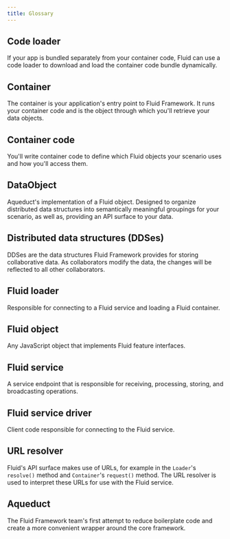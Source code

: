```yaml
---
title: Glossary
---
```


## Code loader

If your app is bundled separately from your container code, Fluid can use a code loader to download
and load the container code bundle dynamically.

## Container

The container is your application's entry point to Fluid Framework. It runs your container code and is
the object through which you'll retrieve your data objects.

## Container code

You'll write container code to define which Fluid objects your scenario uses and how you'll access them.

## DataObject

Aqueduct's implementation of a Fluid object. Designed to organize distributed data structures into
semantically meaningful groupings for your scenario, as well as, providing an API surface to your data.

## Distributed data structures (DDSes)

DDSes are the data structures Fluid Framework provides for storing collaborative data. As collaborators modify the data,
the changes will be reflected to all other collaborators.

## Fluid loader

Responsible for connecting to a Fluid service and loading a Fluid container.

## Fluid object

Any JavaScript object that implements Fluid feature interfaces.

## Fluid service

A service endpoint that is responsible for receiving, processing, storing, and broadcasting operations.

## Fluid service driver

Client code responsible for connecting to the Fluid service.

## URL resolver

Fluid's API surface makes use of URLs, for example in the `Loader`'s `resolve()` method and `Container`'s `request()`
method.  The URL resolver is used to interpret these URLs for use with the Fluid service.

## Aqueduct

The Fluid Framework team's first attempt to reduce boilerplate code and create a more convenient wrapper around the core
framework.